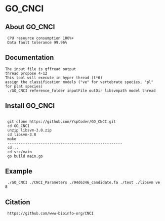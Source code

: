 # GO_CNCI
## About GO_CNCI
```
 CPU resource consumption 100%+
 Data fault tolerance 99.96%
```

## Documentation
```
The input file is gffread output
thread propose 4-12
This tool will execute in hyper thread (t*6)
assign the classification models ("ve" for vertebrate species, "pl" for plat species)
 ./GO_CNCI reference_folder inputFile outDir libsvmpath model thread
```
## Install GO_CNCI
```

 git clone https://github.com/YspCoder/GO_CNCI.git
 cd GO_CNCI
 unzip libsvm-3.0.zip
 cd libsvm-3.0
 make
 ----------------------------------------------------
 cd ..
 cd src/main
 go build main.go
```

## Example
```
 ./GO_CNCI ./CNCI_Parameters ./94d6346_candidate.fa ./test ./libsvm ve 8
```
## Citation
```
 https://github.com/www-bioinfo-org/CNCI
```
